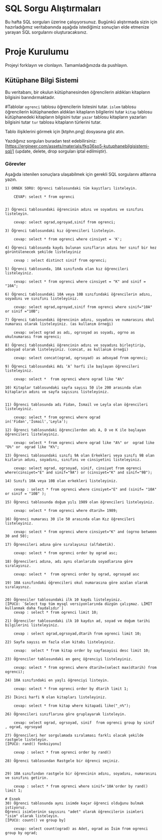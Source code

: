 # SQL Sorgu Alıştırmaları

Bu hafta SQL sorguları üzerine çalışıyorsunuz. Bugünkü alıştırmada sizin için hazırladığımız veritabanında aşağıda istediğimiz sonuçları elde etmenize yarayan SQL sorgularını oluşturacaksınız.

# Proje Kurulumu
Projeyi forklayın ve clonlayın. Tamamladığınızda da pushlayın.

## Kütüphane Bilgi Sistemi

Bu veritabanı, bir okulun kütüphanesinden öğrencilerin aldıkları kitapların bilgisini barındırmaktadır.

#Tablolar 
`ogrenci` tablosu öğrencilerin listesini tutar.
`islem` tablosu öğrencilerin kütüphaneden aldıkları kitapların bilgilerini tutar
`kitap` tablosu kütüphanedeki kitapların bilgisini tutar
`yazar` tablosu kitapların yazarları bilgisini tutar
`tur` tablosu kitapların türlerini tutar.

Tablo ilişiklerini görmek için [ktphn.png] dosyasına göz atın.

Yazdığınız sorguları buradan test edebilirsiniz: [https://ergineer.com/assets/materials/fkg36so5-kutuphanebilgisistemi-sql/] (update, delete, drop sorguları iptal edilmiştir).

### Görevler

Aşağıda istenilen sonuçlara ulaşabilmek için gerekli SQL sorgularını altlarına yazın. 


	1) ÖRNEK SORU: Öğrenci tablosundaki tüm kayıtları listeleyin.
	
		CEVAP: select * from ogrenci

	
	2) Öğrenci tablosundaki öğrencinin adını ve soyadını ve sınıfını listeleyin.
	
		cevap: select ograd,ogroyad,sinif from ogrenci;
	
	3) Öğrenci tablosundaki kız öğrencileri listeleyin. 
	
		cevap: select * from ogrenci where cinsiyet = 'K';
	
	4) Öğrenci tablosunda kaydı bulunan sınıfların adını her sınıf bir kez görüntülenecek şekilde listeleyiniz
	
		cevap : select distinct sinif from ogrenci;

	5) Öğrenci tablosunda, 10A sınıfında olan kız öğrencileri listeleyiniz.
	
		cevap: select * from ogrenci where cinsiyet = "K" and sinif = "10A";
	
	6) Öğrenci tablosundaki 10A veya 10B sınıfındaki öğrencilerin adını, soyadını ve sınıfını listeleyiniz.

		cevap: select ograd,ogroyad,sinif from ogrenci where sinif="10A" or sinif ="10B";
	
	7) Öğrenci tablosundaki öğrencinin adını, soyadını ve numarasını okul numarası olarak listeleyiniz. (as kullanım örneği)
	
		cevap: select ograd as adı, ogrsoyad as soyadı, ogrno as okulnumarası from ogrenci;

	8) Öğrenci tablosundaki öğrencinin adını ve soyadını birleştirip, adsoyad olarak listeleyiniz. (concat, as kullanım örneği)

		cevap: select concat(ograd, ogrsoyad) as adsoyad from ogrenci;
	
	9) Öğrenci tablosundaki Adı ‘A’ harfi ile başlayan öğrencileri listeleyiniz.
	
		cevap: select *  from ogrenci where ograd like "A%"

	10) Kitaplar tablosundaki sayfa sayısı 50 ile 200 arasında olan kitapların adını ve sayfa sayısını listeleyiniz.


	11) Öğrenci tablosunda adı Fidan, İsmail ve Leyla olan öğrencileri listeleyiniz.

		cevap: select * from ogrenci where ograd in('Fidan','İsmail','Leyla');
	
	12) Öğrenci tablosundaki öğrencilerden adı A, D ve K ile başlayan öğrencileri listeleyiniz.
	
		cevap: select * from ogrenci where ograd like "A%" or  ograd like "D%" or  ograd like "K%";

	13) Öğrenci tablosundaki sınıfı 9A olan Erkekleri veya sınıfı 9B olan kızların adını, soyadını, sınıfını ve cinsiyetini listeleyiniz.

		cevap: select ograd, ogrsoyad, sinif, cinsiyet from ogrenci where(cinsiyet="E" and sinif="9A") or (cinsiyet="K" and sinif="9B");
	
	14) Sınıfı 10A veya 10B olan erkekleri listeleyiniz.

		cevap : select * from ogrenci where cinsiyet="E" and (sinif= "10A" or sinif = "10B" );
	
	15) Öğrenci tablosunda doğum yılı 1989 olan öğrencileri listeleyiniz.
	
		cevap: select * from ogrenci where dtarih= 1989;
	
	16) Öğrenci numarası 30 ile 50 arasında olan Kız öğrencileri listeleyiniz.
	
		cevap: select * from ogrenci where cinsiyet="K" and (ogrno between 30 and 50);
	
	17) Öğrencileri adına göre sıralayınız (alfabetik).

		cevap: select * from ogrenci order by ograd asc;
	
	18) Öğrencileri adına, adı aynı olanlarıda soyadlarına göre sıralayınız.

		cevap: select *  from ogrenci order by ograd, ogrsoyad asc
	
	19) 10A sınıfındaki öğrencileri okul numarasına göre azalan olarak sıralayınız.
	
	
	20) Öğrenciler tablosundaki ilk 10 kaydı listeleyiniz.
	[İPUCU: `Select top tüm mysql versiyonlarında düzgün çalışmaz. LİMİT kullanmak daha faydalıdır`]
	 	cevap : select * from ogrenci limit 10;
	
	21) Öğrenciler tablosundaki ilk 10 kaydın ad, soyad ve doğum tarihi bilgilerini listeleyiniz.

		cevap : select ograd,ogrsoyad,dtarih from ogrenci limit 10;
	
	22) Sayfa sayısı en fazla olan kitabı listeleyiniz.
	
		cevap:  select * from kitap order by sayfasayisi desc limit 10;
	
	23) Öğrenciler tablosundaki en genç öğrenciyi listeleyiniz.

		cevap: select * from ogrenci where dtarih=(select max(dtarih) from ogrenci);
	
	24) 10A sınıfındaki en yaşlı öğrenciyi listeyin.
	
		cevap: select * from ogrenci order by dtarih limit 1;

	25) İkinci harfi N olan kitapları listeleyiniz.
	
		cevap: select * from kitap where kitapadi like("_n%");
	
	26) Öğrencileri sınıflarına göre gruplayarak listeleyin.
	
		cevap: select ograd, ogrsoyad, sinif  from ogrenci group by sinif , ograd, ogrsoyad 

	27) Öğrencileri her sorgulamada sıralaması farklı olacak şekilde rastgele listeleyin. 
	[İPUCU: rand() fonksiyonu]

		cevap : select * from ogrenci order by rand()
	
	28) Öğrenci tablosundan Rastgele bir öğrenci seçiniz.
	
	
	29) 10A sınıfından rastgele bir öğrencinin adını, soyadını, numarasını ve sınıfını getirin.
	
		cevap : select * from ogrenci where sinif='10A'order by rand() limit 1;
	
	# Esnek
	30) Öğrenci tablosunda aynı isimde kaçar öğrenci olduğunu bulmak istiyoruz. 
	Öğrenci isimlerinin sayısını "adet" olarak öğrencilerin isimleri "isim" olarak listeleyin. 
	[İPUCU: count() ve group by]

		cevap: select count(ograd) as Adet, ograd as İsim from ogrenci group by ograd;

